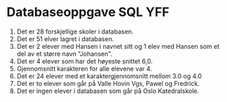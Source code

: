 # Databaseoppgave SQL YFF

1. Det er 28 forskjellige skoler i databasen.
2. Det er 51 elver lagret i databasen.
3. Det er 2 elever med Hansen i navnet sitt og 1 elev med Hansen som et del av et større navn "Johansen".
4. Det er 4 elever som har det høyeste snittet 6,0.
5. Gjennomsnitt karakteren for alle elevene var 4.
6. Det er 24 elever med et karaktergjennomsnitt mellom 3.0 og 4.0
7. Det er to elever som går på Valle Hovin Vgs, Pawel og Fredrick.
8. Det er ingen elever i databasen som går på Oslo Katedralskole.

